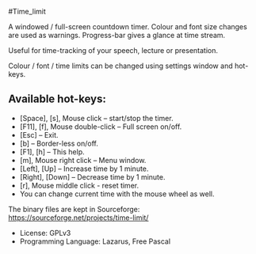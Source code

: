 #Time_limit

A windowed / full-screen countdown timer. Colour and font size changes
are used as warnings. Progress-bar gives a glance at time stream.

Useful for time-tracking  of your speech, lecture or presentation.

Colour / font / time limits can be changed using
settings window and hot-keys.

Available hot-keys:
-------------------

- [Space], [s], Mouse click – start/stop the timer.
- [F11], [f], Mouse double-click  – Full screen on/off.
- [Esc] – Exit.
- [b] – Border-less on/off.
- [F1], [h] – This help.
- [m], Mouse right click – Menu window.
- [Left], [Up] – Increase time by 1 minute.
- [Right], [Down] – Decrease time by 1 minute.
- [r], Mouse middle click - reset timer.
- You can change current time with the mouse wheel as well.


The binary files are kept in Sourceforge:
https://sourceforge.net/projects/time-limit/

- License: GPLv3
- Programming Language: Lazarus, Free Pascal
